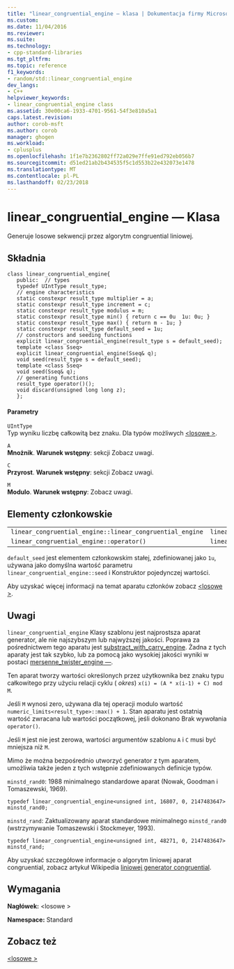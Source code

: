 ```yaml
---
title: "linear_congruential_engine — klasa | Dokumentacja firmy Microsoft"
ms.custom: 
ms.date: 11/04/2016
ms.reviewer: 
ms.suite: 
ms.technology:
- cpp-standard-libraries
ms.tgt_pltfrm: 
ms.topic: reference
f1_keywords:
- random/std::linear_congruential_engine
dev_langs:
- C++
helpviewer_keywords:
- linear_congruential_engine class
ms.assetid: 30e00ca6-1933-4701-9561-54f3e810a5a1
caps.latest.revision: 
author: corob-msft
ms.author: corob
manager: ghogen
ms.workload:
- cplusplus
ms.openlocfilehash: 1f1e7b2362802ff72a029e7ffe91ed792eb056b7
ms.sourcegitcommit: d51ed21ab2b434535f5c1d553b22e432073e1478
ms.translationtype: MT
ms.contentlocale: pl-PL
ms.lasthandoff: 02/23/2018
---
```

# <a name="linearcongruentialengine-class"></a>linear_congruential_engine — Klasa
Generuje losowe sekwencji przez algorytm congruential liniowej.  
  
## <a name="syntax"></a>Składnia  
```  
class linear_congruential_engine{  
   public:  // types  
   typedef UIntType result_type;  
   // engine characteristics  
   static constexpr result_type multiplier = a;  
   static constexpr result_type increment = c;  
   static constexpr result_type modulus = m;  
   static constexpr result_type min() { return c == 0u  1u: 0u; }  
   static constexpr result_type max() { return m - 1u; }  
   static constexpr result_type default_seed = 1u;  
   // constructors and seeding functions  
   explicit linear_congruential_engine(result_type s = default_seed);
   template <class Sseq>  
   explicit linear_congruential_engine(Sseq& q);
   void seed(result_type s = default_seed);
   template <class Sseq>  
   void seed(Sseq& q);
   // generating functions  
   result_type operator()();
   void discard(unsigned long long z);
   };  
```  
#### <a name="parameters"></a>Parametry  
 `UIntType`  
 Typ wyniku liczbę całkowitą bez znaku. Dla typów możliwych [ \<losowe >](../standard-library/random.md).  
  
 `A`  
 **Mnożnik**. **Warunek wstępny**: sekcji Zobacz uwagi.  
  
 `C`  
 **Przyrost**. **Warunek wstępny**: sekcji Zobacz uwagi.  
  
 `M`  
 **Modulo**. **Warunek wstępny**: Zobacz uwagi.  
  
## <a name="members"></a>Elementy członkowskie  
  
||||  
|-|-|-|  
|`linear_congruential_engine::linear_congruential_engine`|`linear_congruential_engine::min`|`linear_congruential_engine::discard`|  
|`linear_congruential_engine::operator()`|`linear_congruential_engine::max`|`linear_congruential_engine::seed`|  
  
 `default_seed` jest elementem członkowskim stałej, zdefiniowanej jako `1u`, używana jako domyślna wartość parametru `linear_congruential_engine::seed` i Konstruktor pojedynczej wartości.  
  
 Aby uzyskać więcej informacji na temat aparatu członków zobacz [ \<losowe >](../standard-library/random.md).  
  
## <a name="remarks"></a>Uwagi  
 `linear_congruential_engine` Klasy szablonu jest najprostsza aparat generator, ale nie najszybszym lub najwyższej jakości. Poprawa za pośrednictwem tego aparatu jest [substract_with_carry_engine](../standard-library/subtract-with-carry-engine-class.md). Żadna z tych aparaty jest tak szybko, lub za pomocą jako wysokiej jakości wyniki w postaci [mersenne_twister_engine —](../standard-library/mersenne-twister-engine-class.md).  
  
 Ten aparat tworzy wartości określonych przez użytkownika bez znaku typu całkowitego przy użyciu relacji cyklu ( *okres*) `x(i) = (A * x(i-1) + C) mod M`.  
  
 Jeśli `M` wynosi zero, używana dla tej operacji modulo wartość `numeric_limits<result_type>::max() + 1`. Stan aparatu jest ostatnią wartość zwracana lub wartości początkowej, jeśli dokonano Brak wywołania `operator()`.  
  
 Jeśli `M` jest nie jest zerowa, wartości argumentów szablonu `A` i `C` musi być mniejsza niż `M`.  
  
 Mimo że można bezpośrednio utworzyć generator z tym aparatem, umożliwia także jeden z tych wstępnie zdefiniowanych definicje typów.  
  
 `minstd_rand0`: 1988 minimalnego standardowe aparat (Nowak, Goodman i Tomaszewski, 1969).  
  
```  
typedef linear_congruential_engine<unsigned int, 16807, 0, 2147483647> minstd_rand0;  
```  
  
 `minstd_rand`: Zaktualizowany aparat standardowe minimalnego `minstd_rand0` (wstrzymywanie Tomaszewski i Stockmeyer, 1993).  
  
```  
typedef linear_congruential_engine<unsigned int, 48271, 0, 2147483647> minstd_rand;  
```  
  
 Aby uzyskać szczegółowe informacje o algorytm liniowej aparat congruential, zobacz artykuł Wikipedia [liniowej generator congruential](http://go.microsoft.com/fwlink/p/?linkid=402446).  
  
## <a name="requirements"></a>Wymagania  
 **Nagłówek:** \<losowe >  
  
 **Namespace:** Standard  
  
## <a name="see-also"></a>Zobacz też  
 [\<losowe >](../standard-library/random.md)


